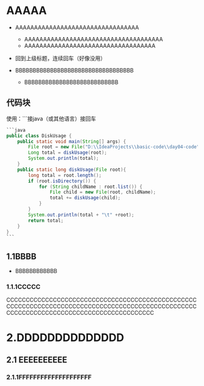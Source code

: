 # AAAAA

-   AAAAAAAAAAAAAAAAAAAAAAAAAAAAAAAAA 

    -   AAAAAAAAAAAAAAAAAAAAAAAAAAAAAAAAAAAAA
    -   AAAAAAAAAAAAAAAAAAAAAAAAAAAAAAAAAAA

-   回到上级标题，连续回车（好像没用）

-   BBBBBBBBBBBBBBBBBBBBBBBBBBBBBBBBBB

    -   BBBBBBBBBBBBBBBBBBBBBBBBBBB
##  代码块

使用：```接java（或其他语言）接回车

~~~java
```java
public class DiskUsage {
    public static void main(String[] args) {
        File root = new File("D:\\IdeaProjects\\basic-code\\day04-code");
        Long total = diskUsage(root);
        System.out.println(total);
    }
    public static long diskUsage(File root){
        long total = root.length();
        if (root.isDirectory()) {
            for (String childName : root.list()) {
                File child = new File(root, childName);
                total += diskUsage(child);
            }
        }
        System.out.println(total + "\t" +root);
        return total;
    }
}
```
~~~




##  1.1BBBB

-   BBBBBBBBBBBB



###   1.1.1CCCCC

CCCCCCCCCCCCCCCCCCCCCCCCCCCCCCCCCCCCCCCCCCCCCCCCCCCCCCCCCCCCCCCCCCCCCCCCCCCCCCCCCCCCCCCCCCCCCCCCCCCCCCCCCCCCCCCCCCCCCCCCCCCCCCCCCCCCCCCC



# 2.DDDDDDDDDDDDDD

##  2.1 EEEEEEEEEE

###   2.1.1FFFFFFFFFFFFFFFFFFFF















































































































